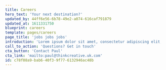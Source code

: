 ```yaml
---
title: Careers
hero_text: 'Your next destination?'
updated_by: 44ff6e56-6b78-49e2-a074-616caf791879
updated_at: 1611331750
blueprint: careers
template: pages/careers
page_title: 'jobs jobs jobs'
introduction: 'Lorem ipsum dolor sit amet, consectetur adipiscing elit, sed do eiusmod tempor incididunt ut labore et dolore magna aliqua. Mattis molestie a iaculis at. Lectus arcu bibendum at varius. Tincidunt nunc pulvinar sapien et ligula ullamcorper malesuada proin libero. Nisl pretium fusce id velit ut tortor. Adipiscing elit duis tristique sollicitudin nibh sit amet commodo. Consectetur a erat nam at lectus urna duis. Lacus sed viverra tellus in hac habitasse platea dictumst. Phasellus egestas tellus rutrum tellus pellentesque eu tincidunt tortor. Dolor purus non enim praesent elementum facilisis leo. Gravida rutrum quisque non tellus. Magna ac placerat vestibulum lectus mauris ultrices. Tincidunt eget nullam non nisi est sit amet facilisis magna. Sed ullamcorper morbi tincidunt ornare massa eget egestas. Etiam sit amet nisl purus in mollis. Ac turpis egestas integer eget aliquet nibh praesent tristique. Ac turpis egestas maecenas pharetra convallis posuere. Sit amet massa vitae tortor condimentum lacinia quis vel.'
call_to_action: 'Questions? Get in touch'
cta_button: 'Contact Paul'
cta_link: 'mailto:paul@thinkcreative.uk.com'
id: c78f08a9-bab6-40f3-9f77-6132946ac48b
---
```

